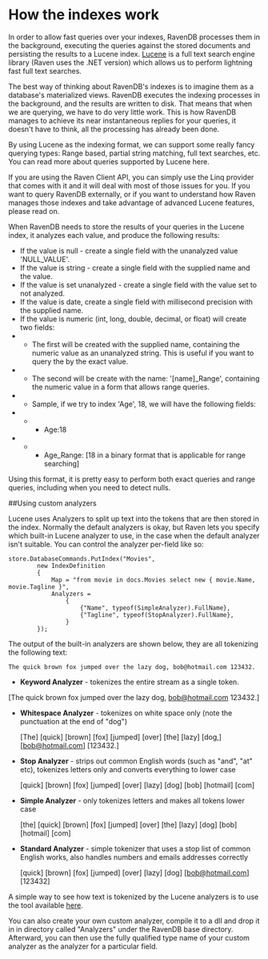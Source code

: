 # How the indexes work

In order to allow fast queries over your indexes, RavenDB processes them in the background, executing the queries against the stored documents and persisting the results to a Lucene index. [Lucene](http://lucene.apache.org/core/index.html) is a full text search engine library (Raven uses the .NET version) which allows us to perform lightning fast full text searches.

The best way of thinking about RavenDB's indexes is to imagine them as a database's materialized views. RavenDB executes the indexing processes in the background, and the results are written to disk. That means that when we are querying, we have to do very little work. This is how RavenDB manages to achieve its near instantaneous replies for your queries, it doesn't have to think, all the processing has already been done.

By using Lucene as the indexing format, we can support some really fancy querying types: Range based, partial string matching, full text searches, etc. You can read more about queries supported by Lucene here.

If you are using the Raven Client API, you can simply use the Linq provider that comes with it and it will deal with most of those issues for you. If you want to query RavenDB externally, or if you want to understand how Raven manages those indexes and take advantage of advanced Lucene features, please read on.

When RavenDB needs to store the results of your queries in the Lucene index, it analyzes each value, and produce the following results:

* If the value is null - create a single field with the unanalyzed value 'NULL_VALUE'.
* If the value is string - create a single field with the supplied name and the value.
* If the value is set unanalyzed - create a single field with the value set to not analyzed.
* If the value is date, create a single field with millisecond precision with the supplied name.
* If the value is numeric (int, long, double, decimal, or float) will create two fields:
* * The first will be created with the supplied name, containing the numeric value as an unanalyzed string. This is useful if you want to query the by the exact value.
* * The second will be create with the name: '[name]_Range', containing the numeric value in a form that allows range queries.
* * Sample, if we try to index 'Age', 18, we will have the following fields:
* * * Age:18
* * * Age_Range: [18 in a binary format that is applicable for range searching]

Using this format, it is pretty easy to perform both exact queries and range queries, including when you need to detect nulls.

##Using custom analyzers

Lucene uses Analyzers to split up text into the tokens that are then stored in the index. Normally the default analyzers is okay, but Raven lets you specify which built-in Lucene analyzer to use, in the case when the default analyzer isn't suitable. You can control the analyzer per-field like so:

    store.DatabaseCommands.PutIndex("Movies",
            new IndexDefinition
            {
                Map = "from movie in docs.Movies select new { movie.Name, movie.Tagline }",
                Analyzers =
                    {
                        {"Name", typeof(SimpleAnalyzer).FullName},
                        {"Tagline", typeof(StopAnalyzer).FullName},                                    
                    }
            });

The output of the built-in analyzers are shown below, they are all tokenizing the following text:

    The quick brown fox jumped over the lazy dog, bob@hotmail.com 123432.

* **Keyword Analyzer** - tokenizes the entire stream as a single token.
    
 [The quick brown fox jumped over the lazy dog, bob@hotmail.com 123432.]

* **Whitespace Analyzer** - tokenizes on white space only (note the punctuation at the end of "dog")

    [The]   [quick]   [brown]   [fox]   [jumped]   [over]   [the]   [lazy]   [dog,]   [bob@hotmail.com]   [123432.]

* **Stop Analyzer** - strips out common English words (such as "and", "at" etc), tokenizes letters only and converts everything to lower case

    [quick]   [brown]   [fox]   [jumped]   [over]   [lazy]   [dog]   [bob]   [hotmail]   [com]

* **Simple Analyzer** - only tokenizes letters and makes all tokens lower case

    [the]   [quick]   [brown]   [fox]   [jumped]   [over]   [the]   [lazy]   [dog]   [bob]   [hotmail]   [com]

* **Standard Analyzer** - simple tokenizer that uses a stop list of common English works, also handles numbers and emails addresses correctly

    [quick]   [brown]   [fox]   [jumped]   [over]   [lazy]   [dog]   [bob@hotmail.com]   [123432]

A simple way to see how text is tokenized by the Lucene analyzers is to use the tool available [here](https://www.codeproject.com/Articles/32175/Lucene-Net-Text-Analysis).

You can also create your own custom analyzer, compile it to a dll and drop it in in directory called "Analyzers" under the RavenDB base directory. Afterward, you can then use the fully qualified type name of your custom analyzer as the analyzer for a particular field.